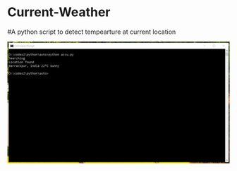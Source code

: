 # Current-Weather

#A python script to detect tempearture at current location

![Screenshot](screenshot.png)
